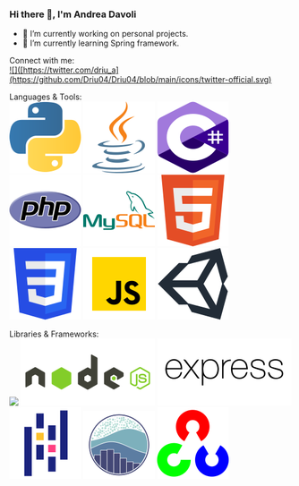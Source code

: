 ### Hi there 👋, I'm Andrea Davoli

- 🔭 I’m currently working on personal projects.
- 🌱 I’m currently learning Spring framework.

<!--
**Driu04/Driu04** is a ✨ _special_ ✨ repository because its `README.md` (this file) appears on your GitHub profile.

Here are some ideas to get you started:

- 🔭 I’m currently working on ...
- 🌱 I’m currently learning ...
- 👯 I’m looking to collaborate on ...
- 🤔 I’m looking for help with ...
- 💬 Ask me about ...
- 📫 How to reach me: ...
- 😄 Pronouns: ...
- ⚡ Fun fact: ...
-->

Connect with me:<br>
<a href="https://twitter.com/driu_a" rel=""> ![]([https://twitter.com/driu_a](https://github.com/Driu04/Driu04/blob/main/icons/twitter-official.svg) </a>

Languages & Tools:<br>
![](https://github.com/Driu04/Driu04/blob/main/icons/python-icon.svg)
![](https://github.com/Driu04/Driu04/blob/main/icons/java-icon.svg)
![](https://github.com/Driu04/Driu04/blob/main/icons/csharp-icon.svg)
![](https://github.com/Driu04/Driu04/blob/main/icons/php-icon.svg)
![](https://github.com/Driu04/Driu04/blob/main/icons/mysql-ar21.svg)
![](https://github.com/Driu04/Driu04/blob/main/icons/html5-icon.svg)
![](https://github.com/Driu04/Driu04/blob/main/icons/css-icon.svg)
![](https://github.com/Driu04/Driu04/blob/main/icons/javascript-icon.svg)
![](https://github.com/Driu04/Driu04/blob/main/icons/unity3d-icon.svg)

Libraries & Frameworks:<br>
![](https://github.com/Driu04/Driu04/blob/main/icons/)
![](https://github.com/Driu04/Driu04/blob/main/icons/nodejs-ar21.svg)
![](https://github.com/Driu04/Driu04/blob/main/icons/expressjs-ar21.svg)
![](https://github.com/Driu04/Driu04/blob/main/icons/pandas-icon.svg)
![](https://github.com/Driu04/Driu04/blob/main/icons/seaborn-icon.svg)
![](https://github.com/Driu04/Driu04/blob/main/icons/opencv-icon.svg)
